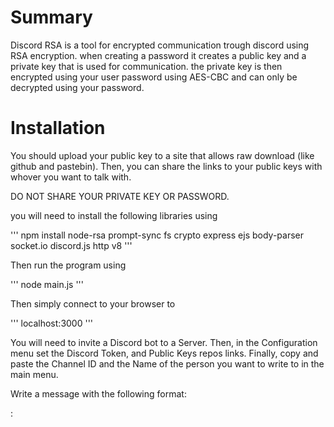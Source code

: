 # Summary
Discord RSA is a tool for encrypted communication trough discord using RSA encryption.
when creating a password it creates a public key and a private key that is used for communication.
the private key is then encrypted using your user password using AES-CBC and can only be decrypted using your password.


# Installation

You should upload your public key to a site that allows raw download (like github and pastebin). Then, you can share
the links to your public keys with whover you want to talk with.

DO NOT SHARE YOUR PRIVATE KEY OR PASSWORD.

you will need to install the following libraries using

'''
npm install node-rsa prompt-sync fs crypto express ejs body-parser socket.io discord.js http v8
'''

Then run the program using

'''
node main.js
'''

Then simply connect to your browser to

'''
localhost:3000
'''

You will need to invite a Discord bot to a Server. Then, in the Configuration menu set the Discord Token, and Public Keys repos links. Finally, copy and paste the Channel ID and the Name of the person you want to write to in the main menu.

Write a message with the following format:

<Your user>: <Message>

